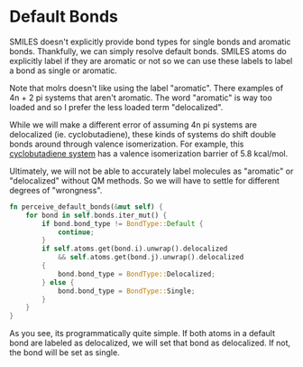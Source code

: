# Default Bonds
SMILES doesn't explicitly provide bond types for single bonds and aromatic bonds. Thankfully, we can simply resolve default bonds. SMILES atoms do explicitly label if they are aromatic or not so we can use these labels to label a bond as single or aromatic.

Note that molrs doesn't like using the label "aromatic". There examples of 4n + 2 pi systems that aren't aromatic. The word "aromatic" is way too loaded and so I prefer the less loaded term "delocalized".

While we will make a different error of assuming 4n pi systems are delocalized (ie. cyclobutadiene), these kinds of systems do shift double bonds around through valence isomerization. For example, this [cyclobutadiene system](https://doi.org/10.1002/anie.199207381) has a valence isomerization barrier of 5.8 kcal/mol.

Ultimately, we will not be able to accurately label molecules as "aromatic" or "delocalized" without QM methods. So we will have to settle for different degrees of "wrongness".

```rust
fn perceive_default_bonds(&mut self) {
    for bond in self.bonds.iter_mut() {
        if bond.bond_type != BondType::Default {
            continue;
        }
        if self.atoms.get(bond.i).unwrap().delocalized
            && self.atoms.get(bond.j).unwrap().delocalized
        {
            bond.bond_type = BondType::Delocalized;
        } else {
            bond.bond_type = BondType::Single;
        }
    }
}
```

As you see, its programmatically quite simple. If both atoms in a default bond are labeled as delocalized, we will set that bond as delocalized. If not, the bond will be set as single.
